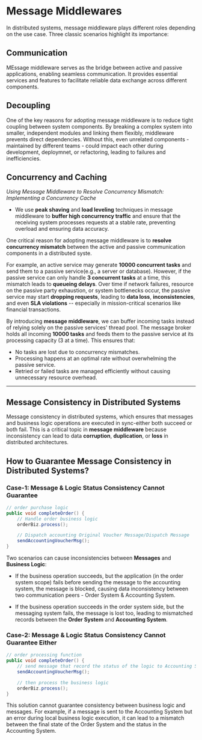 # Message Middlewares 

In distributed systems, message middleware plays different roles depending on the use case. Three classic scenarios highlight its importance: 

## Communication 
MEssage middleware serves as the bridge between active and passive applications, enabling seamless communication. It provides essential services and features to facilitate reliable data exchange across different components. 

## Decoupling 
One of the key reasons for adopting message middleware is to reduce tight coupling between system components. By breaking a complex system into smaller, independent modules and linking them flexibly, middleware prevents direct dependencies. Without this, even unrelated components - maintained by different teams - could impact each other during development, deploymnet, or refactoring, leading to failures and inefficiencies. 

## Concurrency and Caching
_Using Message Middleware to Resolve Concurrency Mismatch: Implementing a Concurrency Cache_

- We use **peak shaving** and **load leveling** techniques in message middleware to **buffer high concurrency traffic** and ensure that the receiving system processes requests at a stable rate, preventing overload and ensuring data accuracy. 

One critical reason for adopting message middleware is to **resolve concurrency mismatch** between the active and passive communication components in a distributed syste. 

For example, an active service may generate **10000 concurrent tasks** and send them to a passive service(e.g., a server or database). However, if the passive service can only handle **3 concurrent tasks** at a time, this mismatch leads to **queueing delays**. Over time if network failures, resource on the passive party exhaustion, or system bottlenecks occur, the passive service may start **dropping requests**, leading to **data loss**, **inconsistencies**, and even **SLA violations** -- especially in mission-critical scenarios like financial transactions. 

By introducing **message middleware**, we can buffer incoming tasks instead of relying solely on the passive services' thread pool. The message broker holds all incoming **10000 tasks** and feeds them to the passive service at its processing capacity (3 at a time). This ensures that: 
- No tasks are lost due to concurrency mismatches. 
- Processing happens at an optimal rate without overwhelming the passive service. 
- Retried or failed tasks are managed efficiently without causing unnecessary resource overhead. 

--- 

## Message Consistency in Distributed Systems 
Message consistency in distributed systems, which ensures that messages and business logic operations are executed in sync-either both succeed or both fail. This is a critical topic in **message middleware** because inconsistency can lead to data **corruption**, **duplication**, or **loss** in distributed architectures. 


## How to Guarantee Message Consistency in Distributed Systems?


### Case-1: Message & Logic Status Consistency Cannot Guarantee 
```java
// order purchase logic 
public void completeOrder() {
    // Handle order business logic 
    orderBiz.process(); 

    // Dispatch accounting Original Voucher Message/Dispatch Message 
    sendAccountingVoucherMsg(); 
}
```
Two scenarios can cause inconsistencies between **Messages** and **Business Logic**: 

- If the business operation succeeds, but the application (in the order system scope) fails before sending the message to the accounting system, the message is blocked, causing data inconsistency between two communication peers - Order System & Accounting System. 

- If the business operation succeeds in the order system side, but the messaging system fails, the message is lost too, leading to mismatched records between the **Order System** and **Accounting System**.


### Case-2: Message & Logic Status Consistency Cannot Guarantee Either 

```java
// order processing function 
public void completeOrder() {
    // send message that record the status of the logic to Accounting System first/before the exeuction of business logic
    sendAccountingVoucherMsg(); 

    // then process the business logic 
    orderBiz.process(); 
}
```

This solution cannot guarantee consistency between business logic and messages. For example, if a message is sent to the Accounting System but an error during local business logic execution, it can lead to a mismatch between the final state of the Order System and the status in the Accounting System. 

